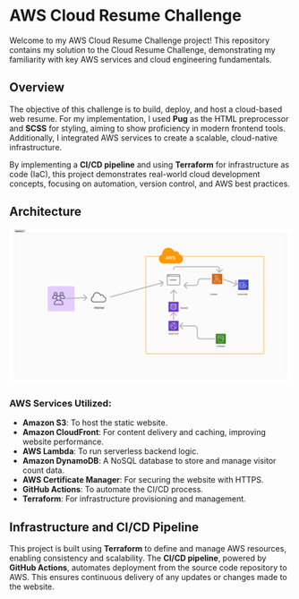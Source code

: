 # AWS Cloud Resume Challenge

Welcome to my AWS Cloud Resume Challenge project! This repository contains my solution to the Cloud Resume Challenge, demonstrating my familiarity with key AWS services and cloud engineering fundamentals.

## Overview

The objective of this challenge is to build, deploy, and host a cloud-based web resume. For my implementation, I used **Pug** as the HTML preprocessor and **SCSS** for styling, aiming to show proficiency in modern frontend tools. Additionally, I integrated AWS services to create a scalable, cloud-native infrastructure.

By implementing a **CI/CD pipeline** and using **Terraform** for infrastructure as code (IaC), this project demonstrates real-world cloud development concepts, focusing on automation, version control, and AWS best practices.

## Architecture

![Architecture Diagram](/img/AWS_cloud_diagram.png)

### AWS Services Utilized:

- **Amazon S3**: To host the static website.
- **Amazon CloudFront**: For content delivery and caching, improving website performance.
- **AWS Lambda**: To run serverless backend logic.
- **Amazon DynamoDB**: A NoSQL database to store and manage visitor count data.
- **AWS Certificate Manager**: For securing the website with HTTPS.
- **GitHub Actions**: To automate the CI/CD process.
- **Terraform**: For infrastructure provisioning and management.

## Infrastructure and CI/CD Pipeline

This project is built using **Terraform** to define and manage AWS resources, enabling consistency and scalability. The **CI/CD pipeline**, powered by **GitHub Actions**, automates deployment from the source code repository to AWS. This ensures continuous delivery of any updates or changes made to the website.
